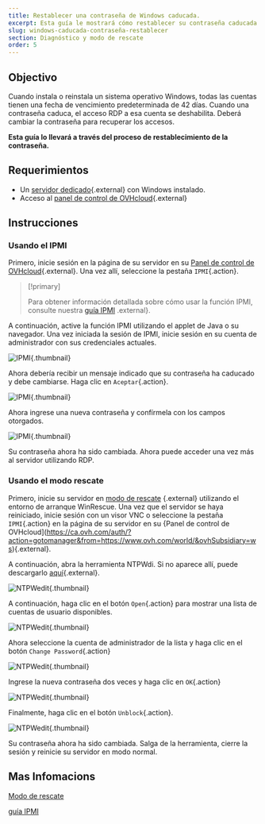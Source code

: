 ```yaml
---
title: Restablecer una contraseña de Windows caducada.
excerpt: Esta guía le mostrará cómo restablecer su contraseña caducada.
slug: windows-caducada-contraseña-restablecer
section: Diagnóstico y modo de rescate
order: 5
---
```


## Objectivo

Cuando instala o reinstala un sistema operativo Windows, todas las cuentas tienen una fecha de vencimiento predeterminada de 42 días. Cuando una contraseña caduca, el acceso RDP a esa cuenta se deshabilita. Deberá cambiar la contraseña para recuperar los accesos.

**Esta guía lo llevará a través del proceso de restablecimiento de la contraseña.**

## Requerimientos

- Un [servidor dedicado](https://www.ovh.com/world/es/servidores-dedicados/){.external} con Windows instalado.
- Acceso al [panel de control de OVHcloud](https://ca.ovh.com/auth/?action=gotomanager&from=https://www.ovh.com/world/&ovhSubsidiary=ws){.external}

## Instrucciones

### Usando el IPMI

Primero, inicie sesión en la página de su servidor en su [Panel de control de OVHcloud](https://ca.ovh.com/auth/?action=gotomanager&from=https://www.ovh.com/world/&ovhSubsidiary=ws){.external}. Una vez allí, seleccione la pestaña `IPMI`{.action}. 

>[!primary]
>
>Para obtener información detallada sobre cómo usar la función IPMI, consulte nuestra [guía IPMI](../utilizar-ipmi-servidor-dedicado/) .external}.
>

A continuación, active la función IPMI utilizando el applet de Java o su navegador. Una vez iniciada la sesión de IPMI, inicie sesión en su cuenta de administrador con sus credenciales actuales.

![IPMI](images/ipmi.png){.thumbnail}

Ahora debería recibir un mensaje indicado que su contraseña ha caducado y debe cambiarse. Haga clic en `Aceptar`{.action}.

![IPMI](images/expiredpassword.png){.thumbnail}

Ahora ingrese una nueva contraseña y confírmela con los campos otorgados.

![IPMI](images/changepassword.png){.thumbnail}

Su contraseña ahora ha sido cambiada. Ahora puede acceder una vez más al servidor utilizando RDP.

### Usando el modo rescate

Primero, inicie su servidor en [modo de rescate](../modo_de_rescate) {.external} utilizando el entorno de arranque WinRescue. Una vez que el servidor se haya reiniciado, inicie sesión con un visor VNC o seleccione la pestaña `IPMI`{.action} en la página de su servidor en su {Panel de control de OVHcloud](https://ca.ovh.com/auth/?action=gotomanager&from=https://www.ovh.com/world/&ovhSubsidiary=ws){.external}.

A continuación, abra la herramienta NTPWdi. Si no aparece allí, puede descargarlo [aquí](http://cdslow.org.ru/files/ntpwedit/ntpwed07.zip){.external}.

![NTPWedit](images/ntpwedit-1.png){.thumbnail}

A continuación, haga clic en el botón `Open`{.action} para mostrar una lista de cuentas de usuario
disponibles.

![NTPWedit](images/ntpwedit-2.png){.thumbnail}

Ahora seleccione la cuenta de administrador de la lista y haga clic en el botón `Change Password`{.action}

![NTPWedit](images/ntpwedit-3.png){.thumbnail}

Ingrese la nueva contraseña dos veces y haga clic en `OK`{.action}

![NTPWedit](images/ntpwedit-4.png){.thumbnail}

Finalmente, haga clic en el botón `Unblock`{.action}.

![NTPWedit](images/ntpwedit-5.png){.thumbnail}

Su contraseña ahora ha sido cambiada. Salga de la herramienta, cierre la sesión y reinicie su servidor en modo normal.

## Mas Infomacions
[Modo de rescate](../modo_de_rescate)

[guía IPMI](../utilizar-ipmi-servidor-dedicado/)


